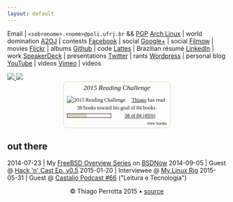 ```yaml
---
layout: default
---
```


Email | `<sobrenome>.<nome>@poli.ufrj.br` && [PGP](http://pgp.mit.edu/pks/lookup?op=vindex&search=0x755D25D2A905373C)
[Arch Linux](https://wiki.archlinux.org/index.php/User:Thiagowfx) | world domination
[A2OJ](http://ahmed-aly.com/Profile.jsp?Username=thiagowfx) | contests
[Facebook](http://facebook.com/thiagoperrotta) | social
[Google+](http://plus.google.com/+ThiagoBarrosoPerrotta) | social
[Filmow](http://filmow.com/usuario/thiagowfx/) | movies
[Flickr](https://www.flickr.com/people/thiagowfx/) | albums
[Github](https://github.com/thiagowfx/) | code
[Lattes](http://lattes.cnpq.br/8288527832534487) | Brazilian résumé
[LinkedIn](http://br.linkedin.com/in/thiagoperrotta) | work
[SpeakerDeck](https://speakerdeck.com/thiagowfx) | presentations
[Twitter](http://twitter.com/thiagowfx) | rants
[Wordpress](http://thiagoperrotta.wordpress.com) | personal blog
[YouTube](http://youtube.com/user/thiagomp40) | videos
[Vimeo](https://vimeo.com/thiagowfx) | videos

<a href="https://stackexchange.com/users/1934732/thiagowfx">
  <img src="http://stackexchange.com/users/flair/1934732.png">
</a>

<a href="https://projecteuler.net/profile/thiagowfx.png">
  <img src="https://projecteuler.net/profile/thiagowfx.png">
</a>

<center>
<div id="gr_challenge_3082" style="border: 2px solid #EBE8D5; border-radius:10px; padding: 0px 7px 0px 7px; max-width:230px; min-height: 100px">
  <div id="gr_challenge_progress_body_3082" style="font-size: 12px; font-family: georgia,serif;line-height: 18px">
    <h3 style="margin: 4px 0 10px; font-weight: normal; text-align: center">
      <a href="https://www.goodreads.com/challenges/3082-2015-reading-challenge" style="text-decoration: none; font-family:georgia,serif;font-style:italic; font-size: 1.1em">2015 Reading Challenge</a>
    </h3>
        <div class="challengePic">
          <a href="https://www.goodreads.com/challenges/3082-2015-reading-challenge"><img alt="2015 Reading Challenge" src="https://d.gr-assets.com/challenges/1420220454p2/3082.jpg" style="float:left; margin-right: 10px; border: 0 none" /></a>
        </div>
      <div>
        <a href="https://www.goodreads.com/user/show/7873832-thiago">Thiago</a> has
             read 38 books toward his goal of 84 books.
      </div>
      <div style="width: 100px; margin: 4px 5px 5px 0; float: left; border: 1px solid #382110; height: 8px; overflow: hidden; background-color: #FFF">
        <div style="width: 45%; background-color: #D7D2C4; float: left"><span style="visibility:hidden">hide</span></div>
      </div>
      <div style="font-family: arial, verdana, helvetica, sans-serif;font-size:90%">
        <a href="https://www.goodreads.com/user_challenges/2086647">38 of 84 (45%)</a>
      </div>
        <div style="text-align: right;">
          <a href="https://www.goodreads.com/user_challenges/2086647" style="text-decoration: none; font-size: 10px;">view books</a>
        </div>
  </div>
   <script src="https://www.goodreads.com/user_challenges/widget/7873832-thiago?challenge_id=3082&v=2"></script>
</div>
</center>

## out there

2014-07-23 | My [FreeBSD Overview Series](https://thiagoperrotta.wordpress.com/2014/07/20/here-be-dragons-freebsd-overview-part-i/) on [BSDNow](http://www.bsdnow.tv/episodes/2014_07_23-des_challenge_iv)
2014-09-05 | Guest @ [Hack 'n' Cast Ep. v0.5](http://mindbending.org/pt/hack-n-cast-v05-por-que-usar-gnulinux)
2015-01-20 | Interviewee @ [My Linux Rig](http://www.mylinuxrig.com/post/108656757988/the-linux-setup-thiago-perrotta-student)
2015-05-31 | Guest @ [Castalio Podcast #66](http://castalio.info/episodio-66-thiago-perrotta-leitura-e-tecnologia.html) ("Leitura e Tecnologia")

<p align="center">© Thiago Perrotta 2015 &#8226; <a href="https://github.com/thiagowfx/thiagowfx.github.io">source</a></p>
